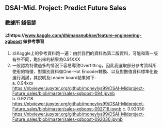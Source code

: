 ## DSAI-Mid. Project: Predict Future Sales ##
### 數據所 錢信諺 ###
#### 以https://www.kaggle.com/dhimananubhav/feature-engineering-xgboost 做參考學習

1. 以Kaggle上的參考資料跑一遍：由於我們的資料為第二版資料，可能和第一版有些不同，跑出來的結果為0.91XXX
2. 一般認為特徵過多的情況下容易導致Overfitting，因此我選取部分參考資料所使用的特徵、對類別資料做One-Hot Encoder轉換、以及對數值資料標準化後進行測試，其說明及Leader board結果如下:  
    a. 0.94xxx  
    https://nbviewer.jupyter.org/github/moneylys99/DSAI-Midproject-Future_sales/blob/master/sales-xgboost-094.ipynb  
    b. 0.92718  
    https://nbviewer.jupyter.org/github/moneylys99/DSAI-Midproject-Future_sales/blob/master/sales-xgboost-092718.ipynb 
    c. 0.92030  
    https://nbviewer.jupyter.org/github/moneylys99/DSAI-Midproject-Future_sales/blob/master/sales-xgboost-092030.ipynb
